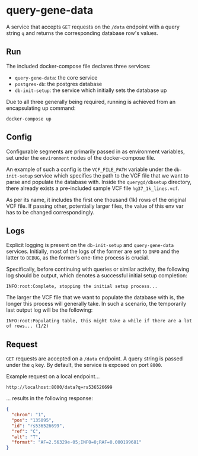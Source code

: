 # query-gene-data

A service that accepts `GET` requests on the `/data` endpoint with a query string `q` and returns the corresponding
database row's values.

## Run

The included docker-compose file declares three services:

- `query-gene-data`: the core service
- `postgres-db`: the postgres database
- `db-init-setup`: the service which initially sets the database up

Due to all three generally being required, running is achieved from an encapsulating up command:

```
docker-compose up
```

## Config

Configurable segments are primarily passed in as environment variables, set under the `environment` nodes of the
docker-compose file.

An example of such a config is the `VCF_FILE_PATH` variable under the `db-init-setup` service which specifies the path
to the VCF file that we want to parse and populate the database with. Inside the `querygd/dbsetup` directory, there
already exists a pre-included sample VCF file `hg37_1k_lines.vcf`.

As per its name, it includes the first one thousand (1k) rows of the original VCF file. If passing other, potentially
larger files, the value of this env var has to be changed correspondingly.

## Logs

Explicit logging is present on the `db-init-setup` and `query-gene-data` services. Initially, most of the logs of the
former are set to `INFO` and the latter to `DEBUG`, as the former's one-time process is crucial.

Specifically, before continuing with queries or similar activity, the following log should be output, which denotes a
successful initial setup completion:

```
INFO:root:Complete, stopping the initial setup process...
```

The larger the VCF file that we want to populate the database with is, the longer this process will generally take. In
such a scenario, the temporarily last output log will be the following:

```
INFO:root:Populating table, this might take a while if there are a lot of rows... (1/2)
```

## Request

`GET` requests are accepted on a `/data` endpoint. A query string is passed under the `q` key. By default, the service
is exposed on port `8000`.

Example request on a local endpoint...

```
http://localhost:8000/data?q=rs536526699
```

... results in the following response:

```json
{
  "chrom": "1",
  "pos": "135095",
  "id": "rs536526699",
  "ref": "C",
  "alt": "T",
  "format": "AF=2.56329e-05;INFO=0;RAF=0.000199681"
}
```
